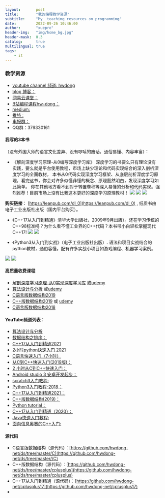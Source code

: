 ```yaml
---
layout:       post
title:        "我的编程教学资源"
subtitle:     "My  teaching resources on programming"
date:         2022-09-26 10:46:00
author:       "xuepro"
header-img:   "img/home_bg.jpg"
header-mask:  0.3
catalog:      true
multilingual: true
tags:
    - it
---
```


### 教学资源

- [youtube channel 频道: hwdong](http://www.youtube.com/c/hwdong)
- [blog 博客：](https://hwdong-net.github.io)
- [网易云课堂：](https://study.163.com/provider/400000000236023/index.htm)
- [B站编程课程hw-dong：](https://space.bilibili.com/281453312)
- [medium:](https://medium.com/@hwdong)
- [推特 :](https://twitter.com/hwdong)
- [电报群：](https://t.me/hwdong)
- QQ群：376330161

#### 我写的3本书

   （没有外国大师的语言文化差异、没有啰嗦的废话，通俗易懂、内容丰富）：
+ 《解剖深度学习原理-从0编写深度学习库》
深度学习的书要么只有理论没有实践，要么就是平台使用教程，市场上缺少理论和代码实现结合的深入剖析深度学习的全面教材，
本书从0代码实现深度学习框架、从底层剖析深度学习原理，看完这书，你会对许多似懂非懂的概念、原理豁然明白，发现深度学习如此简单。
你在其他地方看不到对于转置卷积等深入易懂的分析和代码实现。强烈推荐！目前市场上没有比我这本更好的深度学习原理教材！
![](https://hwdong-net.github.io/imgs/dl_0.png)
![](https://hwdong-net.github.io/imgs/dl_1.jpg)
![](https://hwdong-net.github.io/imgs/dl_2.jpg)

**购买链接**：
[https://leanpub.com/dl_0](https://leanpub.com/dl_0)  , 纸质书由电子工业出版社出版（国内平台购买）。
+ 《C++17从入门到精通》清华大学出版社，2009年9月出版）。还在学习传统的C++98标准吗？为什么看不懂工业界的C++代码？本书带小白轻松掌握现代C++17!
![](https://hwdong-net.github.io/imgs/c++17_0.jpg)
![](https://hwdong-net.github.io/imgs/c++17.jpg)

+ 《Python3从入门到实战》（电子工业出版社出版）. 语法和项目实战结合的python教材，通俗容懂，配有许多实战小项目如游戏编程、机器学习案例。

![](https://hwdong-net.github.io/imgs/py_1.jpg)
![](https://hwdong-net.github.io/imgs/py_2.jpg)

#### 高质量收费课程

 - [解剖深度学习原理-从0实现深度学习库](https://study.163.com/course/introduction/1210746801.htm)   或[udemy](https://www.udemy.com/course/dl_hwdong/)
 - [算法设计与分析](http://t.csdn.cn/oqh3c)    或[udemy](https://www.udemy.com/course/hwdongdda/) 
 - [C语言版数据结构2019](https://study.163.com/course/introduction/1209184840.htm)   
 - [C++版数据结构2019](https://study.163.com/course/introduction/1209131812.htm) 或 [udemy](https://www.udemy.com/course/c-gxnkve/)
 - [C语言版数据结构2018](https://study.163.com/course/introduction/1004703004.htm)

#### YouTube频道列表：

- [算法设计与分析](https://www.youtube.com/watch?v=UT6zeJvYarQ&list=PLBijWKRKPQMJmc-lgZGBRO8gxDP7cyzjt)
- [数据结构之排序：](https://www.youtube.com/playlist?list=PLBijWKRKPQMLGZVQvDmlGmyFQgkN8vxDx)
- [C++17从入门到精通2021](https://www.youtube.com/watch?v=5g66lvmsM2I&list=PLBijWKRKPQMJMJy1EqyBMB8QlsBMMBnOW)
- [2小时python快速入门 2021](https://www.youtube.com/watch?v=0sRY_ZqLO98&list=PLBijWKRKPQMLGvISxxx2S7ap-LOYDlruH)
- [C语言快速入门（7小时）](https://www.youtube.com/playlist?list=PLBijWKRKPQMI11w6DDO6ZlfAfYkIuQYwM)
- [从C到C++快速入门(2019版)： ](https://www.youtube.com/playlist?list=PLBijWKRKPQMLrjj9yT7TWW9Bc23l-aBLx)
- [2 小时从C到C++快速入门： ](https://www.youtube.com/playlist?list=PLBijWKRKPQMIf5VxAa16muCQLnVeofvAn)
- [Android studio 3 安卓开发起步： ](https://www.youtube.com/playlist?list=PLBijWKRKPQMI0wx480pAM87wUv_EvBcNf)
- [scratch3入门教程:](https://www.youtube.com/playlist?list=PLBijWKRKPQMJC5TU-4o5Hwtm7fcPnmxI2)
- [Python3入门教程-2018： ](https://www.youtube.com/playlist?list=PLBijWKRKPQMI-leTiCp2GyltTJ8EZla5D)
- [C++17从入门到精通2021： ](https://www.youtube.com/playlist?list=PLBijWKRKPQMJMJy1EqyBMB8QlsBMMBnOW)
- [C++版数据结构(2019)： ](https://www.youtube.com/playlist?list=PLBijWKRKPQMK2_-VH5IxaHPZmav11fpJj)
- [Python tutorial： ](https://www.youtube.com/playlist?list=PLBijWKRKPQML4E7xw9jae97l6PnAc1bH0)
- [C++17从入门到精通（2020）：](https://www.youtube.com/playlist?list=PLBijWKRKPQMKB_JtUiXnKnCsM6s6qHWXG)
- [Java快速入门教程: ](https://www.youtube.com/playlist?list=PLBijWKRKPQMKhzc8jmE0swJABDTj-jSME)
- [面向信息奥赛的C++入门: ](https://www.youtube.com/playlist?list=PLBijWKRKPQML0kqsn1jgcAIyDBsOqMq_d)

 
#### 源代码

- C语言版数据结构（源代码）：[https://github.com/hwdong-net/ds/tree/master/C](https://github.com/hwdong-net/ds/tree/master//C)
- C++版数据结构（源代码）：[https://github.com/hwdong-net/ds/tree/master/cplusplus](https://github.com/hwdong-net/ds/tree/master/cplusplus)
- C++17从入门到精通（源代码）：[https://github.com/hwdong-net/cplusplus17](https://github.com/hwdong-net/cplusplus17)
- 
